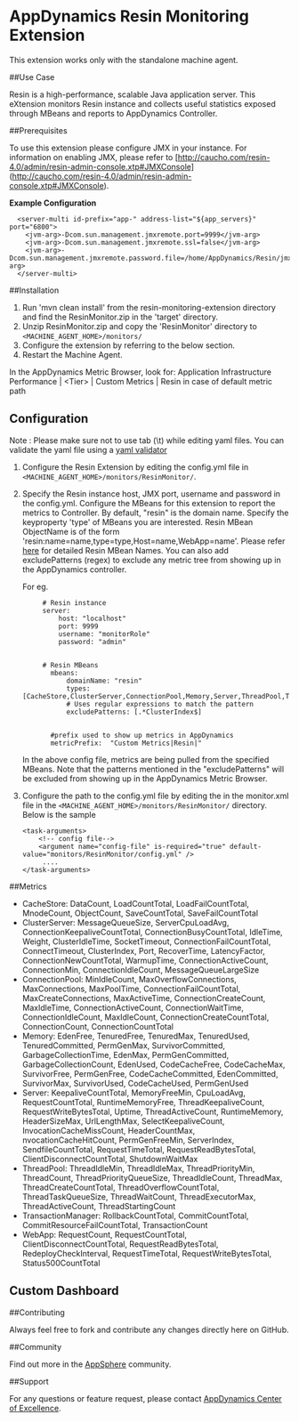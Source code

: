# AppDynamics Resin Monitoring Extension

This extension works only with the standalone machine agent.

##Use Case

Resin is a high-performance, scalable Java application server. This eXtension monitors Resin instance and collects useful statistics exposed through MBeans and reports to AppDynamics Controller.

##Prerequisites

To use this extension please configure JMX in your instance. For information on enabling JMX, please refer to [http://caucho.com/resin-4.0/admin/resin-admin-console.xtp#JMXConsole] (http://caucho.com/resin-4.0/admin/resin-admin-console.xtp#JMXConsole).

<b>Example Configuration</b>
  ```
    <server-multi id-prefix="app-" address-list="${app_servers}" port="6800">
      <jvm-arg>-Dcom.sun.management.jmxremote.port=9999</jvm-arg>
      <jvm-arg>-Dcom.sun.management.jmxremote.ssl=false</jvm-arg>
      <jvm-arg>-Dcom.sun.management.jmxremote.password.file=/home/AppDynamics/Resin/jmxremote.password</jvm-arg>
    </server-multi>
  ```

##Installation

1. Run 'mvn clean install' from the resin-monitoring-extension directory and find the ResinMonitor.zip in the 'target' directory.
2. Unzip ResinMonitor.zip and copy the 'ResinMonitor' directory to `<MACHINE_AGENT_HOME>/monitors/`
3. Configure the extension by referring to the below section.
5. Restart the Machine Agent.

In the AppDynamics Metric Browser, look for: Application Infrastructure Performance  | \<Tier\> | Custom Metrics | Resin in case of default metric path

## Configuration

Note : Please make sure not to use tab (\t) while editing yaml files. You can validate the yaml file using a [yaml validator](http://yamllint.com/)

1. Configure the Resin Extension by editing the config.yml file in `<MACHINE_AGENT_HOME>/monitors/ResinMonitor/`.
2. Specify the Resin instance host, JMX port, username and password in the config.yml. Configure the MBeans for this extension to report the metrics to Controller. By default, "resin" is the domain name. Specify the keyproperty 'type' of MBeans you are interested. Resin MBean ObjectName is of the form 'resin:name=name,type=type,Host=name,WebApp=name'. Please refer [here](http://caucho.com/resin-4.0/admin/resin-admin-console.xtp#ResinsJMXInterfaces) for detailed Resin MBean Names.
You can also add excludePatterns (regex) to exclude any metric tree from showing up in the AppDynamics controller.

   For eg.
   ```
        # Resin instance
        server:
            host: "localhost"
            port: 9999
            username: "monitorRole"
            password: "admin"
            

        # Resin MBeans
          mbeans:
              domainName: "resin"
              types: [CacheStore,ClusterServer,ConnectionPool,Memory,Server,ThreadPool,TransactionManager,WebApp]
              # Uses regular expressions to match the pattern
              excludePatterns: [.*ClusterIndex$]
                  
          
          #prefix used to show up metrics in AppDynamics
          metricPrefix:  "Custom Metrics|Resin|"

   ```
   In the above config file, metrics are being pulled from the specified MBeans.
   Note that the patterns mentioned in the "excludePatterns" will be excluded from showing up in the AppDynamics Metric Browser.


3. Configure the path to the config.yml file by editing the <task-arguments> in the monitor.xml file in the `<MACHINE_AGENT_HOME>/monitors/ResinMonitor/` directory. Below is the sample

     ```
     <task-arguments>
         <!-- config file-->
         <argument name="config-file" is-required="true" default-value="monitors/ResinMonitor/config.yml" />
          ....
     </task-arguments>
    ```



##Metrics

* CacheStore: DataCount, LoadCountTotal, LoadFailCountTotal, MnodeCount, ObjectCount, SaveCountTotal, SaveFailCountTotal
* ClusterServer: MessageQueueSize, ServerCpuLoadAvg, ConnectionKeepaliveCountTotal, ConnectionBusyCountTotal, IdleTime, Weight, ClusterIdleTime, SocketTimeout, ConnectionFailCountTotal, ConnectTimeout, ClusterIndex, Port, RecoverTime, LatencyFactor, ConnectionNewCountTotal, WarmupTime, ConnectionActiveCount, ConnectionMin, ConnectionIdleCount, MessageQueueLargeSize
* ConnectionPool: MinIdleCount, MaxOverflowConnections, MaxConnections, MaxPoolTime, ConnectionFailCountTotal, MaxCreateConnections, MaxActiveTime, ConnectionCreateCount, MaxIdleTime, ConnectionActiveCount, ConnectionWaitTime, ConnectionIdleCount, MaxIdleCount, ConnectionCreateCountTotal, ConnectionCount, ConnectionCountTotal
* Memory: EdenFree, TenuredFree, TenuredMax, TenuredUsed, TenuredCommitted, PermGenMax, SurvivorCommitted, GarbageCollectionTime, EdenMax, PermGenCommitted, GarbageCollectionCount, EdenUsed, CodeCacheFree, CodeCacheMax, SurvivorFree, PermGenFree, CodeCacheCommitted, EdenCommitted, SurvivorMax, SurvivorUsed, CodeCacheUsed, PermGenUsed
* Server: KeepaliveCountTotal, MemoryFreeMin, CpuLoadAvg, RequestCountTotal, RuntimeMemoryFree, ThreadKeepaliveCount, RequestWriteBytesTotal, Uptime, ThreadActiveCount, RuntimeMemory, HeaderSizeMax, UrlLengthMax, SelectKeepaliveCount, InvocationCacheMissCount, HeaderCountMax, nvocationCacheHitCount, PermGenFreeMin, ServerIndex, SendfileCountTotal, RequestTimeTotal, RequestReadBytesTotal, ClientDisconnectCountTotal, ShutdownWaitMax
* ThreadPool: ThreadIdleMin, ThreadIdleMax, ThreadPriorityMin, ThreadCount, ThreadPriorityQueueSize, ThreadIdleCount, ThreadMax, ThreadCreateCountTotal, ThreadOverflowCountTotal, ThreadTaskQueueSize, ThreadWaitCount, ThreadExecutorMax, ThreadActiveCount, ThreadStartingCount
* TransactionManager: RollbackCountTotal, CommitCountTotal, CommitResourceFailCountTotal, TransactionCount
* WebApp: RequestCount, RequestCountTotal, ClientDisconnectCountTotal, RequestReadBytesTotal, RedeployCheckInterval, RequestTimeTotal, RequestWriteBytesTotal, Status500CountTotal


## Custom Dashboard


##Contributing

Always feel free to fork and contribute any changes directly here on GitHub.

##Community

Find out more in the [AppSphere]() community.

##Support

For any questions or feature request, please contact [AppDynamics Center of Excellence](mailto:ace-request@appdynamics.com).

